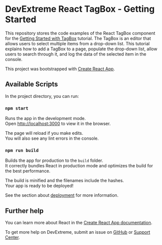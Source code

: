 # DevExtreme React TagBox - Getting Started 

This repository stores the code examples of the React TagBox component for the [Getting Started with TagBox](https://js.devexpress.com/Documentation/Guide/UI_Components/TagBox/Getting_Started_with_TagBox/) tutorial. The TagBox is an editor that allows users to select multiple items from a drop-down list. This tutorial explains how to add a TagBox to a page, populate the drop-down list, allow users to search through it, and log the data of the selected item in the console.

This project was bootstrapped with [Create React App](https://github.com/facebook/create-react-app).

## Available Scripts

In the project directory, you can run:

### `npm start`

Runs the app in the development mode.<br>
Open [http://localhost:3000](http://localhost:3000) to view it in the browser.

The page will reload if you make edits.<br>
You will also see any lint errors in the console.

### `npm run build`

Builds the app for production to the `build` folder.<br>
It correctly bundles React in production mode and optimizes the build for the best performance.

The build is minified and the filenames include the hashes.<br>
Your app is ready to be deployed!

See the section about [deployment](https://facebook.github.io/create-react-app/docs/deployment) for more information.

## Further help

You can learn more about React in the [Create React App documentation](https://facebook.github.io/create-react-app/docs/getting-started).

To get more help on DevExtreme, submit an issue on [GitHub](https://github.com/DevExpress/devextreme/issues) or [Support Center](https://www.devexpress.com/Support/Center/Question/Create).



